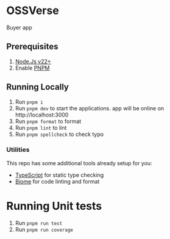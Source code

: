 # OSSVerse

Buyer app

## Prerequisites

1. [Node.Js v22+](https://nodejs.org/)
1. Enable [PNPM](https://pnpm.io/installation)

## Running Locally

1. Run `pnpm i`
2. Run `pnpm dev` to start the applications. app will be online on  http://localhost:3000
3. Run `pnpm format` to format
4. Run `pnpm lint` to lint
5. Run `pnpm spellcheck` to check typo

### Utilities
This repo has some additional tools already setup for you:

- [TypeScript](https://www.typescriptlang.org/) for static type checking
- [Biome](https://biomejs.dev/) for code linting and format


# Running Unit tests
1. Run `pnpm run test`
2. Run `pnpm run coverage`
